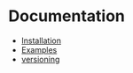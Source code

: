 # Documentation

* [Installation](INSTALL.md)
* [Examples](../examples)
* [versioning](versioning.md)